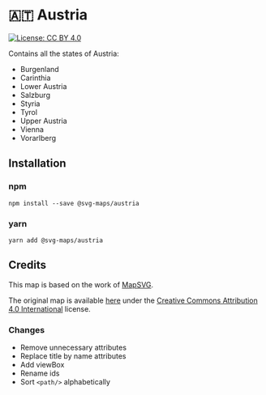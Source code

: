 # 🇦🇹 Austria

[![License: CC BY 4.0](https://img.shields.io/badge/License-CC%20BY%204.0-blue.svg)](https://creativecommons.org/licenses/by/4.0/)

Contains all the states of Austria:
* Burgenland
* Carinthia
* Lower Austria
* Salzburg
* Styria
* Tyrol
* Upper Austria
* Vienna
* Vorarlberg


## Installation

### npm

`npm install --save @svg-maps/austria`

### yarn

`yarn add @svg-maps/austria`

## Credits

This map is based on the work of [MapSVG](https://mapsvg.com).

The original map is available [here](https://mapsvg.com/maps/austria) under the [Creative Commons Attribution 4.0 International](https://creativecommons.org/licenses/by/4.0/) license.

### Changes

* Remove unnecessary attributes
* Replace title by name attributes
* Add viewBox
* Rename ids
* Sort `<path/>` alphabetically
